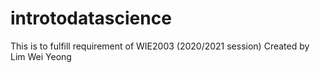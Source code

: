 # introtodatascience
This is to fulfill requirement of WIE2003 (2020/2021 session) Created by Lim Wei Yeong 
